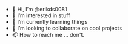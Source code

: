 - 👋 Hi, I’m @erikds0081
- 👀 I’m interested in stuff
- 🌱 I’m currently learning things
- 💞️ I’m looking to collaborate on cool projects
- 📫 How to reach me ... don't.

<!---
erikds0081/erikds0081 is a ✨ special ✨ repository because its `README.md` (this file) appears on your GitHub profile.
You can click the Preview link to take a look at your changes.
--->
